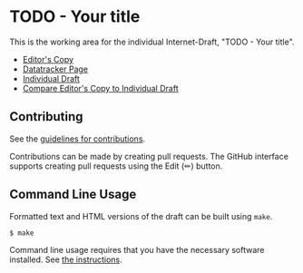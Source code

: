 # TODO - Your title

This is the working area for the individual Internet-Draft, "TODO - Your title".

* [Editor's Copy](https://ElsaLopez133.github.io/draft-lopez-lake-edhoc-psk/#go.draft-lopez-lake-edhoc-psk.html)
* [Datatracker Page](https://datatracker.ietf.org/doc/draft-lopez-lake-edhoc-psk)
* [Individual Draft](https://datatracker.ietf.org/doc/html/draft-lopez-lake-edhoc-psk)
* [Compare Editor's Copy to Individual Draft](https://ElsaLopez133.github.io/draft-lopez-lake-edhoc-psk/#go.draft-lopez-lake-edhoc-psk.diff)


## Contributing

See the
[guidelines for contributions](https://github.com/ElsaLopez133/draft-lopez-lake-edhoc-psk/blob/main/CONTRIBUTING.md).

Contributions can be made by creating pull requests.
The GitHub interface supports creating pull requests using the Edit (✏) button.


## Command Line Usage

Formatted text and HTML versions of the draft can be built using `make`.

```sh
$ make
```

Command line usage requires that you have the necessary software installed.  See
[the instructions](https://github.com/martinthomson/i-d-template/blob/main/doc/SETUP.md).

